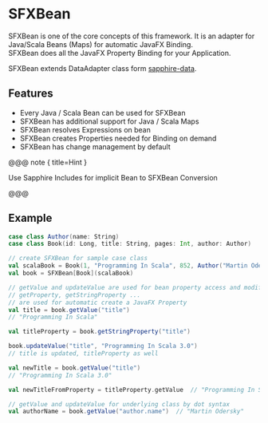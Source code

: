 # SFXBean

SFXBean is one of the core concepts of this framework.
It is an adapter for Java/Scala Beans (Maps) for automatic JavaFX Binding.  
SFXBean does all the JavaFX Property Binding for your Application.

SFXBean extends DataAdapter class form [sapphire-data](https://sfxcode.github.io/sapphire-data/adapter.html).

## Features

- Every Java / Scala Bean  can be used for SFXBean
- SFXBean has additional support for Java / Scala Maps
- SFXBean resolves Expressions on bean
- SFXBean creates Properties needed for Binding on demand
- SFXBean has change management by default

@@@ note { title=Hint }

Use Sapphire Includes for implicit Bean to SFXBean Conversion

@@@

## Example

```scala
case class Author(name: String)
case class Book(id: Long, title: String, pages: Int, author: Author)

// create SFXBean for sample case class
val scalaBook = Book(1, "Programming In Scala", 852, Author("Martin Odersky"))
val book = SFXBean[Book](scalaBook)

// getValue and updateValue are used for bean property access and modification
// getProperty, getStringProperty ... 
// are used for automatic create a JavaFX Property
val title = book.getValue("title")
// "Programming In Scala"

val titleProperty = book.getStringProperty("title")

book.updateValue("title", "Programming In Scala 3.0")
// title is updated, titleProperty as well

val newTitle = book.getValue("title")
// "Programming In Scala 3.0"

val newTitleFromProperty = titleProperty.getValue  // "Programming In Scala 3.0"

// getValue and updateValue for underlying class by dot syntax
val authorName = book.getValue("author.name")  // "Martin Odersky"


```



